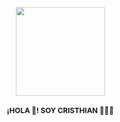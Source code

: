 <p align="center" width="300">
   <img align="center" width="200" src="" />
   <h3 align="center">¡HOLA 👋! SOY CRISTHIAN 👨🏻‍💻</h3>
</p>
